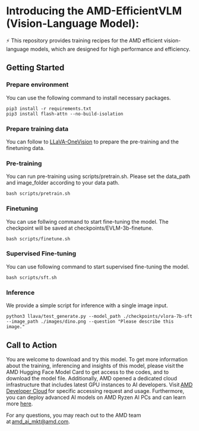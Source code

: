 # Introducing the AMD-EfficientVLM (Vision-Language Model):

⚡️ This repository provides training recipes for the AMD efficient vision-language models, which are designed for high performance and efficiency. 

## Getting Started 

### Prepare environment 
You can use the following command to install necessary packages.

```
pip3 install -r requirements.txt
pip3 install flash-attn --no-build-isolation
```

### Prepare training data
You can follow to [LLaVA-OneVision](https://github.com/LLaVA-VL/LLaVA-NeXT/tree/main/scripts/train#about-the-llava-onevision-data) to prepare the pre-training and the finetuning data.

### Pre-training

You can run pre-training using scripts/pretrain.sh. Please set the data_path and image_folder according to your data path. 
```
bash scripts/pretrain.sh
```

### Finetuning

You can use follwing command to start fine-tuning the model. The checkpoint will be saved at checkpoints/EVLM-3b-finetune.

```
bash scripts/finetune.sh
```

### Supervised Fine-tuning

You can use following command to start supervised fine-tuning the model.

```
bash scripts/sft.sh
```

### Inference
We provide a simple script for inference with a single image input.

```
python3 llava/test_generate.py --model_path ./checkpoints/vlora-7b-sft --image_path ./images/dino.png --question "Please describe this image."
```


## Call to Action
You are welcome to download and try this model. To get more information about the training, inferencing and insights of this model, please visit the AMD Hugging Face Model Card to get access to the codes, and to download the model file. Additionally, AMD opened a dedicated cloud infrastructure that includes latest GPU instances to AI developers. Visit [AMD Developer Cloud](https://www.amd.com/en/forms/registration/developer-cloud-application.html) for specific accessing request and usage. Furthermore, you can deploy advanced AI models on AMD Ryzen AI PCs and can learn more [here](https://www.amd.com/en/developer/resources/ryzen-ai-software.html).

For any questions, you may reach out to the AMD team at amd_ai_mkt@amd.com.
